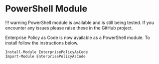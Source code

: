 # PowerShell Module

!!! warning
    PowerShell module is available and is still being tested. If you encounter any issues please raise these in the GitHub project.

Enterprise Policy as Code is now available as a PowerShell module. To install follow the instructions below.

```
Install-Module EnterprisePolicyAsCode
Import-Module EnterprisePolicyAsCode
```
